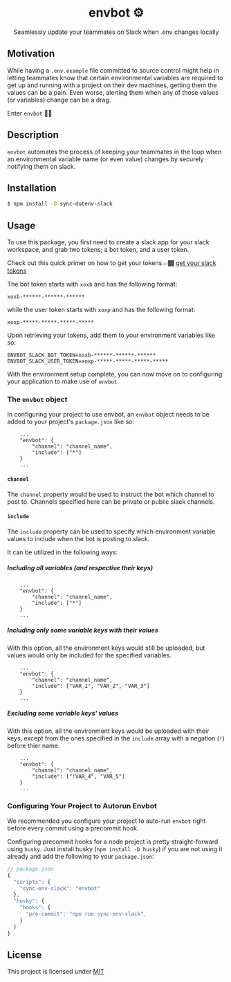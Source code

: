 <div align="center">
	<h1 style="font-weight:bold;">envbot ⚙️</h1>
    <p>Seamlessly update your teammates on Slack when .env changes locally </p>
</div>

## Motivation

While having a `.env.example` file committed to source control might help in letting teammates know that certain environmental variables are required to get up and running with a project on their dev machines, getting them the values can be a pain. Even worse, alerting them when any of those values (or variables) change can be a drag.

Enter `envbot` 💪🏾

## Description

`envbot` automates the process of keeping your teammates in the loop when an environmental variable name (or even value) changes by securely notifying them on slack.

## Installation

```sh
$ npm install -D sync-dotenv-slack
```

## Usage

To use this package, you first need to create a slack app for your slack workspace, and grab two tokens; a bot token, and a user token.

Check out this quick primer on how to get your tokens 👉🏾 [get your slack tokens](https://gist.github.com/akhilome/6268ef912895af4224b421719e68df3c)

The bot token starts with `xoxb` and has the following format:

```
xoxb-******-******-******
```

while the user token starts with `xoxp` and has the following format:

```
xoxp-*****-*****-*****-*****
```

Upon retrieving your tokens, add them to your environment variables like so:

```
ENVBOT_SLACK_BOT_TOKEN=xoxb-******-******-******
ENVBOT_SLACK_USER_TOKEN=xoxp-*****-*****-*****-*****
```

With the environment setup complete, you can now move on to configuring your application to make use of `envbot`.

### The `envbot` object

In configuring your project to use envbot, an `envbot` object needs to be added to your project's `package.json` like so:

```jsonc
    ...
    "envbot": {
        "channel": "channel_name",
        "include": ["*"]
    }
    ...
```

#### `channel`

The `channel` property would be used to instruct the bot which channel to post to. Channels specified here can be private or public slack channels.

#### `include`

The `include` property can be used to specify which environment variable values to include when the bot is posting to slack.

It can be utilized in the following ways:

##### Including all variables (and respective their keys)

```jsonc
    ...
    "envbot": {
        "channel": "channel_name",
        "include": ["*"]
    }
    ...
```

##### Including only some variable keys with their values

With this option, all the environment keys would still be uploaded, but values would only be included for the specified variables.

```jsonc
    ...
    "envbot": {
        "channel": "channel_name",
        "include": ["VAR_1", "VAR_2", "VAR_3"]
    }
    ...
```

##### Excluding some variable keys' values

With this option, all the environment keys would be uploaded with their keys, except from the ones specified in the `include` array with a negation (`!`) before thier name.

```jsonc
    ...
    "envbot": {
        "channel": "channel_name",
        "include": ["!VAR_4", "VAR_5"]
    }
    ...
```

### Configuring Your Project to Autorun Envbot

We recommended you configure your project to auto-run `envbot` right before every commit using a precommit hook.

Configuring precommit hooks for a node project is pretty straight-forward using `husky`. Just install husky (`npm install -D husky`) if you are not using it already and add the following to your `package.json`:

```js
// package.json
{
  "scripts": {
    "sync-env-slack": "envbot"
  },
  "husky": {
    "hooks": {
      "pre-commit": "npm run sync-env-slack",
    }
  }
}
```

## License

This project is licensed under
[MIT](https://github.com/codeshifu/sync-dotenv-slack/blob/master/LICENSE)

